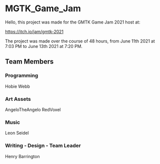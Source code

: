 # MGTK_Game_Jam
 
Hello, this project was made for the GMTK Game Jam 2021 host at: 

https://itch.io/jam/gmtk-2021

The project was made over the course of 48 hours, from June 11th 2021 at 7:03 PM to June 13th 2021 at 7:20 PM. 

## Team Members

### Programming
Hobie Webb

### Art Assets
AngeloTheAngelo
RedVoxel

### Music
Leon Seidel

### Writing - Design - Team Leader
Henry Barrington
